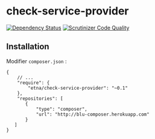 check-service-provider
======================

[![Dependency Status](https://www.versioneye.com/user/projects/53dde6f08e78abc191000044/badge.svg)](https://www.versioneye.com/user/projects/53dde6f08e78abc191000044)
[![Scrutinizer Code Quality](https://scrutinizer-ci.com/g/etna-alternance/composer-check-service-provider/badges/quality-score.png?b=master)](https://scrutinizer-ci.com/g/etna-alternance/composer-check-service-provider/?branch=master)

Installation
------------

Modifier `composer.json` :

```
{
    // ...
    "require": {
        "etna/check-service-provider": "~0.1"
    },
    "repositories": [
       {
           "type": "composer",
           "url": "http://blu-composer.herokuapp.com"
       }
   ]
}
```
